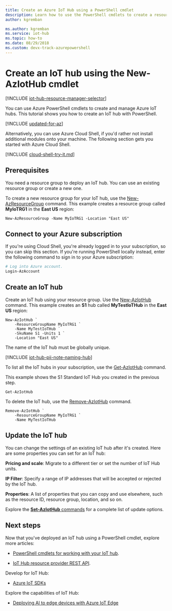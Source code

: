 ```yaml
---
title: Create an Azure IoT Hub using a PowerShell cmdlet
description: Learn how to use the PowerShell cmdlets to create a resource group and then create an IoT hub in the resource group. Also learn how to remove the hub.
author: kgremban

ms.author: kgremban 
ms.service: iot-hub
ms.topic: how-to
ms.date: 08/29/2018
ms.custom: devx-track-azurepowershell
---
```


# Create an IoT hub using the New-AzIotHub cmdlet

[!INCLUDE [iot-hub-resource-manager-selector](../../includes/iot-hub-resource-manager-selector.md)]

You can use Azure PowerShell cmdlets to create and manage Azure IoT hubs. This tutorial shows you how to create an IoT hub with PowerShell.

[!INCLUDE [updated-for-az](../../includes/updated-for-az.md)]

Alternatively, you can use Azure Cloud Shell, if you'd rather not install additional modules onto your machine. The following section gets you started with Azure Cloud Shell.

[!INCLUDE [cloud-shell-try-it.md](../../includes/cloud-shell-try-it.md)]

## Prerequisites

You need a resource group to deploy an IoT hub. You can use an existing resource group or create a new one.

To create a new resource group for your IoT hub, use the [New-AzResourceGroup](/powershell/module/az.Resources/New-azResourceGroup) command. This example creates a resource group called **MyIoTRG1** in the **East US** region:

```azurepowershell-interactive
New-AzResourceGroup -Name MyIoTRG1 -Location "East US"
```

## Connect to your Azure subscription

If you're using Cloud Shell, you're already logged in to your subscription, so you can skip this section. If you're running PowerShell locally instead, enter the following command to sign in to your Azure subscription:

```powershell
# Log into Azure account.
Login-AzAccount
```

## Create an IoT hub

Create an IoT hub using your resource group. Use the [New-AzIotHub](/powershell/module/az.IotHub/New-azIotHub) command. This example creates an **S1** hub called **MyTestIoTHub** in the **East US** region:

```azurepowershell-interactive
New-AzIotHub `
    -ResourceGroupName MyIoTRG1 `
    -Name MyTestIoTHub `
    -SkuName S1 -Units 1 `
    -Location "East US"
```

The name of the IoT hub must be globally unique.

[!INCLUDE [iot-hub-pii-note-naming-hub](../../includes/iot-hub-pii-note-naming-hub.md)]

To list all the IoT hubs in your subscription, use the [Get-AzIotHub](/powershell/module/az.IotHub/Get-azIotHub) command.

This example shows the S1 Standard IoT Hub you created in the previous step.

```azurepowershell-interactive
Get-AzIotHub
```

To delete the IoT hub, use the [Remove-AzIotHub](/powershell/module/az.iothub/remove-aziothub) command.

```azurepowershell-interactive
Remove-AzIotHub `
    -ResourceGroupName MyIoTRG1 `
    -Name MyTestIoTHub
```

## Update the IoT hub

You can change the settings of an existing IoT hub after it's created. Here are some properties you can set for an IoT hub:

**Pricing and scale**: Migrate to a different tier or set the number of IoT Hub units.

**IP Filter**: Specify a range of IP addresses that will be accepted or rejected by the IoT hub.

**Properties**: A list of properties that you can copy and use elsewhere, such as the resource ID, resource group, location, and so on.

Explore the [**Set-AzIotHub** commands](/powershell/module/az.iothub/set-aziothub) for a complete list of update options.

## Next steps

Now that you've deployed an IoT hub using a PowerShell cmdlet, explore more articles:

* [PowerShell cmdlets for working with your IoT hub](/powershell/module/az.iothub/).

* [IoT Hub resource provider REST API](/rest/api/iothub/iothubresource).

Develop for IoT Hub:

* [Azure IoT SDKs](iot-hub-devguide-sdks.md)

Explore the capabilities of IoT Hub:

* [Deploying AI to edge devices with Azure IoT Edge](../iot-edge/quickstart-linux.md)
